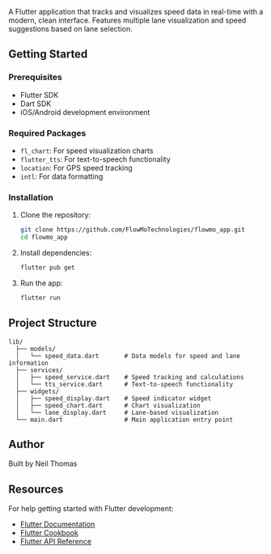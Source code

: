 
A Flutter application that tracks and visualizes speed data in real-time with a modern, clean interface. Features multiple lane visualization and speed suggestions based on lane selection.

## Getting Started

### Prerequisites

- Flutter SDK
- Dart SDK
- iOS/Android development environment

### Required Packages

- `fl_chart`: For speed visualization charts
- `flutter_tts`: For text-to-speech functionality
- `location`: For GPS speed tracking
- `intl`: For data formatting

### Installation

1. Clone the repository:
   ```bash
   git clone https://github.com/FlowMoTechnologies/flowmo_app.git
   cd flowmo_app
   ```
2. Install dependencies:
   ```bash
   flutter pub get
   ```
3. Run the app:
   ```bash
   flutter run
   ```

## Project Structure

```
lib/
  ├── models/
  │   └── speed_data.dart       # Data models for speed and lane information
  ├── services/
  │   ├── speed_service.dart    # Speed tracking and calculations
  │   └── tts_service.dart      # Text-to-speech functionality
  ├── widgets/
  │   ├── speed_display.dart    # Speed indicator widget
  │   ├── speed_chart.dart      # Chart visualization
  │   └── lane_display.dart     # Lane-based visualization
  └── main.dart                 # Main application entry point
```


## Author

Built by Neil Thomas


## Resources

For help getting started with Flutter development:

- [Flutter Documentation](https://flutter.dev/docs)
- [Flutter Cookbook](https://flutter.dev/docs/cookbook)
- [Flutter API Reference](https://api.flutter.dev)

